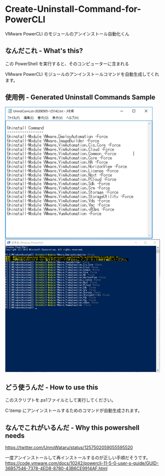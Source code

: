 # Create-Uninstall-Command-for-PowerCLI
VMware PowerCLI のモジュールのアンインストール自動化くん

## なんだこれ - What's this?
この PowerShell を実行すると、そのコンピューターに含まれる

VMware PowerCLI モジュールのアンインストールコマンドを自動生成してくれます。

## 使用例 - Generated Uninstall Commands Sample

<img src="https://github.com/unnowataru/Create-Uninstall-Command-for-PowerCLI/blob/master/001.PNG" width=480>

<img src="https://github.com/unnowataru/Create-Uninstall-Command-for-PowerCLI/blob/master/002.PNG" width=800>

## どう使うんだ - How to use this
このスクリプトを.ps1ファイルとして実行してください。

C:\temp にアンインストールするためのコマンドが自動生成されます。

## なんでこれがいるんだ - Why this powershell needs
https://twitter.com/UnnoWataru/status/1257502059055595520

一度アンインストールして再インストールするのが正しい手順だそうです。
https://code.vmware.com/docs/10242/powercli-11-5-0-user-s-guide/GUID-36B57546-7378-4ED8-8780-43B6CE9914AF.html
